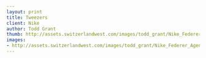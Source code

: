 ```yaml
--- 
layout: print
title: Tweezers
client: Nike
author: Todd Grant
thumb: http://assets.switzerlandwest.com/images/todd_grant/Nike_Federer_Agency_small.jpg
images: 
- http://assets.switzerlandwest.com/images/todd_grant/Nike_Federer_Agency.jpg
---
```

